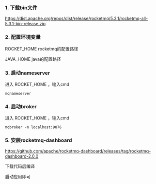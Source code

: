 ### 1. 下载bin文件

https://dist.apache.org/repos/dist/release/rocketmq/5.3.1/rocketmq-all-5.3.1-bin-release.zip

### 2. 配置环境变量

ROCKET_HOME rocketmq的配置路径

JAVA_HOME java的配置路径

### 3. 启动nameserver

进入 ROCKET_HOME ，输入cmd

```shell
mqnameserver 
```

### 4. 启动broker

进入 ROCKET_HOME ，输入cmd

```shell
mqbroker -n localhost:9876
```

### 5. 安装rocketmq-dashboard

https://github.com/apache/rocketmq-dashboard/releases/tag/rocketmq-dashboard-2.0.0

下载代码后编译

启动应用即可

